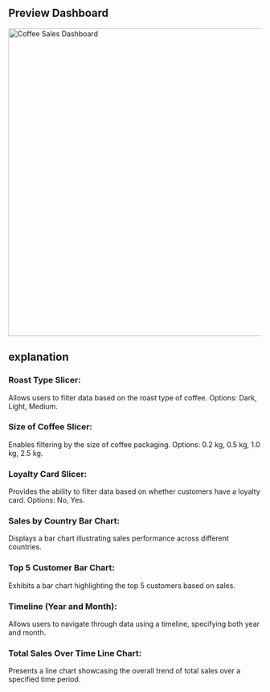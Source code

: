 ## Preview Dashboard

<img width="611" alt="Coffee Sales Dashboard" src="https://github.com/farhanlamiran/CoffeeSalesDashboard-Excel/assets/74169952/24395314-a5b4-4012-b52c-d3d4f1fba396">

## explanation
### Roast Type Slicer:
Allows users to filter data based on the roast type of coffee.
Options: Dark, Light, Medium.

### Size of Coffee Slicer:
Enables filtering by the size of coffee packaging.
Options: 0.2 kg, 0.5 kg, 1.0 kg, 2.5 kg.

### Loyalty Card Slicer:
Provides the ability to filter data based on whether customers have a loyalty card.
Options: No, Yes.

### Sales by Country Bar Chart:
Displays a bar chart illustrating sales performance across different countries.

### Top 5 Customer Bar Chart:
Exhibits a bar chart highlighting the top 5 customers based on sales.

### Timeline (Year and Month):
Allows users to navigate through data using a timeline, specifying both year and month.

### Total Sales Over Time Line Chart:
Presents a line chart showcasing the overall trend of total sales over a specified time period.

